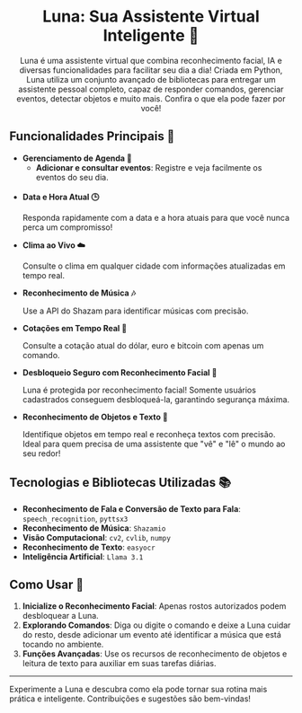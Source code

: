 <h1 align="center">Luna: Sua Assistente Virtual Inteligente 🌌</h1>

<p align="center">
  Luna é uma assistente virtual que combina reconhecimento facial, IA e diversas funcionalidades para facilitar seu dia a dia! Criada em Python, Luna utiliza um conjunto avançado de bibliotecas para entregar um assistente pessoal completo, capaz de responder comandos, gerenciar eventos, detectar objetos e muito mais. Confira o que ela pode fazer por você!
</p>

<h2>Funcionalidades Principais 🌟</h2>

<ul>
  <li><strong>Gerenciamento de Agenda 📅</strong><br>
    <ul>
      <li><strong>Adicionar e consultar eventos</strong>: Registre e veja facilmente os eventos do seu dia.</li>
    </ul><br>
  </li>
  <li><strong>Data e Hora Atual 🕒</strong><br>
    <p>Responda rapidamente com a data e a hora atuais para que você nunca perca um compromisso!</p>
  </li>
  <li><strong>Clima ao Vivo ☁️</strong><br>
    <p>Consulte o clima em qualquer cidade com informações atualizadas em tempo real.</p>
  </li>
  <li><strong>Reconhecimento de Música 🎶</strong><br>
    <p>Use a API do Shazam para identificar músicas com precisão.</p>
  </li>
  <li><strong>Cotações em Tempo Real 💱</strong><br>
    <p>Consulte a cotação atual do dólar, euro e bitcoin com apenas um comando.</p>
  </li>
  <li><strong>Desbloqueio Seguro com Reconhecimento Facial 🔐</strong><br>
    <p>Luna é protegida por reconhecimento facial! Somente usuários cadastrados conseguem desbloqueá-la, garantindo segurança máxima.</p>
  </li>
  <li><strong>Reconhecimento de Objetos e Texto 📸</strong><br>
    <p>Identifique objetos em tempo real e reconheça textos com precisão. Ideal para quem precisa de uma assistente que "vê" e "lê" o mundo ao seu redor!</p>
  </li>
</ul>

<h2>Tecnologias e Bibliotecas Utilizadas 📚</h2>

<ul>
  <li><strong>Reconhecimento de Fala e Conversão de Texto para Fala</strong>: <code>speech_recognition</code>, <code>pyttsx3</code></li>
  <li><strong>Reconhecimento de Música</strong>: <code>Shazamio</code></li>
  <li><strong>Visão Computacional</strong>: <code>cv2</code>, <code>cvlib</code>, <code>numpy</code></li>
  <li><strong>Reconhecimento de Texto</strong>: <code>easyocr</code></li>
   <li><strong>Inteligência Artificial</strong>: <code>Llama 3.1</code></li>
</ul>

<h2>Como Usar 🚀</h2>

<ol>
  <li><strong>Inicialize o Reconhecimento Facial</strong>: Apenas rostos autorizados podem desbloquear a Luna.</li>
  <li><strong>Explorando Comandos</strong>: Diga ou digite o comando e deixe a Luna cuidar do resto, desde adicionar um evento até identificar a música que está tocando no ambiente.</li>
  <li><strong>Funções Avançadas</strong>: Use os recursos de reconhecimento de objetos e leitura de texto para auxiliar em suas tarefas diárias.</li>
</ol>

<hr>

<p>Experimente a Luna e descubra como ela pode tornar sua rotina mais prática e inteligente. Contribuições e sugestões são bem-vindas!</p>
